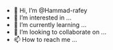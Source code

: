 - 👋 Hi, I’m @Hammad-rafey
- 👀 I’m interested in ...
- 🌱 I’m currently learning ...
- 💞️ I’m looking to collaborate on ...
- 📫 How to reach me ...

<!---
Hammad-rafey/Hammad-rafey is a ✨ special ✨ repository because its `README.md` (this file) appears on your GitHub profile.
You can click the Preview link to take a look at your changes.
--->

